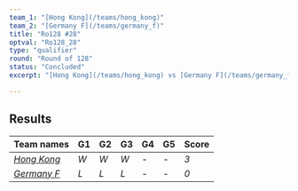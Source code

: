 ```yaml
---
team_1: "[Hong Kong](/teams/hong_kong)"
team_2: "[Germany F](/teams/germany_f)"
title: "Ro128 #28"
optval: "Ro128_28"
type: "qualifier"
round: "Round of 128"
status: "Concluded"
excerpt: "[Hong Kong](/teams/hong_kong) vs [Germany F](/teams/germany_f)"

---
```

## Results

| Team names | G1 | G2 | G3 | G4 | G5 | Score |
| -- | -- | -- | -- | -- | -- | -- |
| *[Hong Kong](/teams/hong_kong)* | *W* | *W* | *W* | *-* | *-* | *3* |
| *[Germany F](/teams/germany_f)* | *L* | *L* | *L* | *-* | *-* | *0* |
